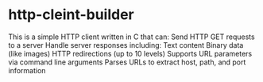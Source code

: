 # http-cleint-builder
This is a simple HTTP client written in C that can:  Send HTTP GET requests to a server  Handle server responses including:  Text content  Binary data (like images)  HTTP redirections (up to 10 levels)  Supports URL parameters via command line arguments  Parses URLs to extract host, path, and port information
